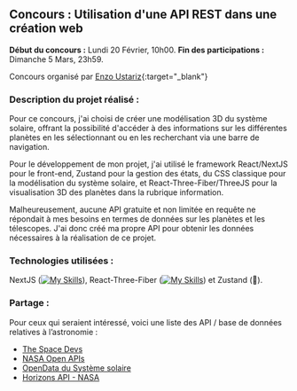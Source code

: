## Concours : Utilisation d'une API REST dans une création web 

**Début du concours :** Lundi 20 Février, 10h00. 
**Fin des participations :** Dimanche 5 Mars, 23h59.

Concours organisé par [Enzo Ustariz](https://www.ecole-du-web.net/){:target="_blank"}

### Description du projet réalisé :

Pour ce concours, j'ai choisi de créer une modélisation 3D du système solaire, offrant la possibilité d'accéder à des informations sur les différentes planètes en les sélectionnant ou en les recherchant via une barre de navigation.

Pour le développement de mon projet, j'ai utilisé le framework React/NextJS pour le front-end, Zustand pour la gestion des états, du CSS classique pour la modélisation du système solaire, et React-Three-Fiber/ThreeJS pour la visualisation 3D des planètes dans la rubrique information. 

Malheureusement, aucune API gratuite et non limitée en requête ne répondait à mes besoins en termes de données sur les planètes et les télescopes. J'ai donc créé ma propre API pour obtenir les données nécessaires à la réalisation de ce projet.

### Technologies utilisées :

NextJS ([![My Skills](https://skills.thijs.gg/icons?i=threejs)](https://nextjs.org/
)), React-Three-Fiber ([![My Skills](https://skills.thijs.gg/icons?i=threejs)](https://docs.pmnd.rs/react-three-fiber/)) et Zustand (🐻).

### Partage :

Pour ceux qui seraient intéressé, voici une liste des API / base de données relatives à l’astronomie : 

- [The Space Devs](https://thespacedevs.com/llapi)
- [NASA Open APIs](https://api.nasa.gov/)
- [OpenData du Système solaire](https://api.le-systeme-solaire.net/)
- [Horizons API - NASA](https://ssd.jpl.nasa.gov/horizons/app.html#/)
